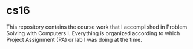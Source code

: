 # cs16
This repository contains the course work that I accomplished in Problem Solving with Computers I.
Everything is organized according to which Project Assignment (PA) or lab I was doing at the time.
